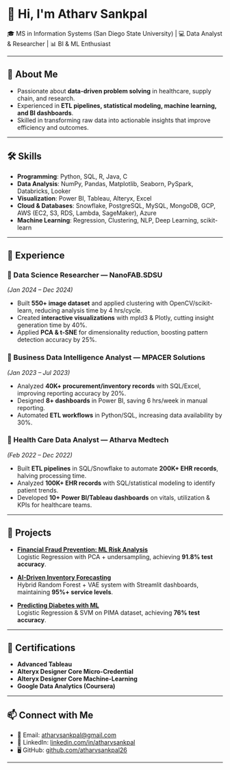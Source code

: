# 👋 Hi, I'm Atharv Sankpal  

🎓 MS in Information Systems (San Diego State University) | 💻 Data Analyst & Researcher | 📊 BI & ML Enthusiast  

---

## 🚀 About Me  
- Passionate about **data-driven problem solving** in healthcare, supply chain, and research.  
- Experienced in **ETL pipelines, statistical modeling, machine learning, and BI dashboards**.  
- Skilled in transforming raw data into actionable insights that improve efficiency and outcomes.  

---

## 🛠 Skills  

- **Programming**: Python, SQL, R, Java, C  
- **Data Analysis**: NumPy, Pandas, Matplotlib, Seaborn, PySpark, Databricks, Looker  
- **Visualization**: Power BI, Tableau, Alteryx, Excel  
- **Cloud & Databases**: Snowflake, PostgreSQL, MySQL, MongoDB, GCP, AWS (EC2, S3, RDS, Lambda, SageMaker), Azure  
- **Machine Learning**: Regression, Clustering, NLP, Deep Learning, scikit-learn  

---

## 💼 Experience  

### 🔹 Data Science Researcher — NanoFAB.SDSU  
*(Jan 2024 – Dec 2024)*  
- Built **550+ image dataset** and applied clustering with OpenCV/scikit-learn, reducing analysis time by 4 hrs/cycle.  
- Created **interactive visualizations** with mpld3 & Plotly, cutting insight generation time by 40%.  
- Applied **PCA & t-SNE** for dimensionality reduction, boosting pattern detection accuracy by 25%.  

### 🔹 Business Data Intelligence Analyst — MPACER Solutions  
*(Jan 2023 – Jul 2023)*  
- Analyzed **40K+ procurement/inventory records** with SQL/Excel, improving reporting accuracy by 20%.  
- Designed **8+ dashboards** in Power BI, saving 6 hrs/week in manual reporting.  
- Automated **ETL workflows** in Python/SQL, increasing data availability by 30%.  

### 🔹 Health Care Data Analyst — Atharva Medtech  
*(Feb 2022 – Dec 2022)*  
- Built **ETL pipelines** in SQL/Snowflake to automate **200K+ EHR records**, halving processing time.  
- Analyzed **100K+ EHR records** with SQL/statistical modeling to identify patient trends.  
- Developed **10+ Power BI/Tableau dashboards** on vitals, utilization & KPIs for healthcare teams.  

---

## 📂 Projects  

- **[Financial Fraud Prevention: ML Risk Analysis](#)**  
  Logistic Regression with PCA + undersampling, achieving **91.8% test accuracy**.  

- **[AI-Driven Inventory Forecasting](#)**  
  Hybrid Random Forest + VAE system with Streamlit dashboards, maintaining **95%+ service levels**.  

- **[Predicting Diabetes with ML](#)**  
  Logistic Regression & SVM on PIMA dataset, achieving **76% test accuracy**.  

---

## 🏅 Certifications  
- **Advanced Tableau**  
- **Alteryx Designer Core Micro-Credential**  
- **Alteryx Designer Core Machine-Learning** 
- **Google Data Analytics (Coursera)**  

---

## 📫 Connect with Me  
- 📧 Email: [atharvsankpal@gmail.com](mailto:atharvsankpal@gmail.com)  
- 💼 LinkedIn: [linkedin.com/in/atharvsankpal](https://www.linkedin.com/in/atharvsankpal/)  
- 🖥 GitHub: [github.com/atharvsankpal26](https://github.com/atharvsankpal26)  

---
